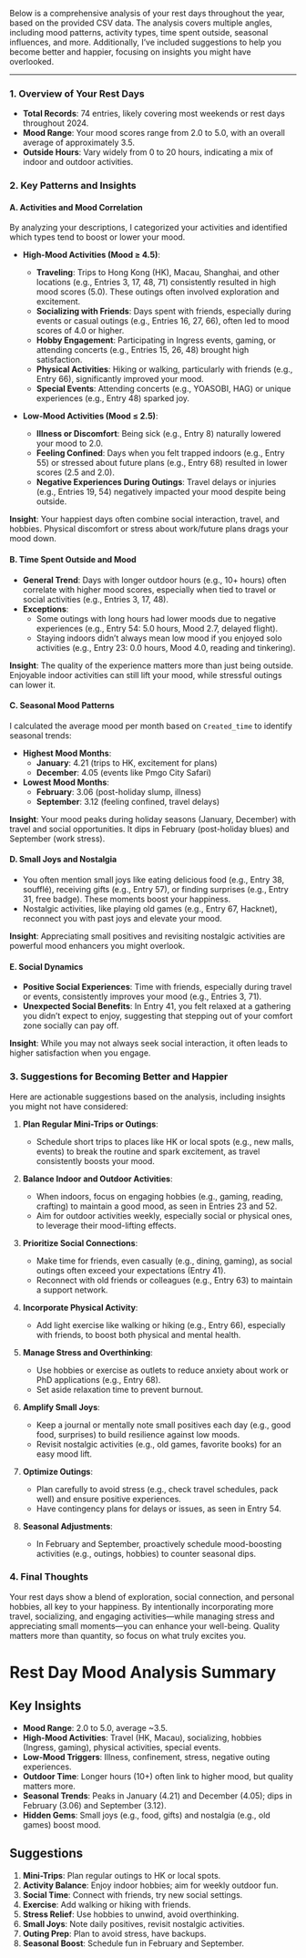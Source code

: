 Below is a comprehensive analysis of your rest days throughout the year, based on the provided CSV data. The analysis covers multiple angles, including mood patterns, activity types, time spent outside, seasonal influences, and more. Additionally, I’ve included suggestions to help you become better and happier, focusing on insights you might have overlooked.

---

### 1. Overview of Your Rest Days
- **Total Records**: 74 entries, likely covering most weekends or rest days throughout 2024.
- **Mood Range**: Your mood scores range from 2.0 to 5.0, with an overall average of approximately 3.5.
- **Outside Hours**: Vary widely from 0 to 20 hours, indicating a mix of indoor and outdoor activities.

### 2. Key Patterns and Insights

#### A. Activities and Mood Correlation
By analyzing your descriptions, I categorized your activities and identified which types tend to boost or lower your mood.

- **High-Mood Activities (Mood ≥ 4.5)**:
  - **Traveling**: Trips to Hong Kong (HK), Macau, Shanghai, and other locations (e.g., Entries 3, 17, 48, 71) consistently resulted in high mood scores (5.0). These outings often involved exploration and excitement.
  - **Socializing with Friends**: Days spent with friends, especially during events or casual outings (e.g., Entries 16, 27, 66), often led to mood scores of 4.0 or higher.
  - **Hobby Engagement**: Participating in Ingress events, gaming, or attending concerts (e.g., Entries 15, 26, 48) brought high satisfaction.
  - **Physical Activities**: Hiking or walking, particularly with friends (e.g., Entry 66), significantly improved your mood.
  - **Special Events**: Attending concerts (e.g., YOASOBI, HAG) or unique experiences (e.g., Entry 48) sparked joy.

- **Low-Mood Activities (Mood ≤ 2.5)**:
  - **Illness or Discomfort**: Being sick (e.g., Entry 8) naturally lowered your mood to 2.0.
  - **Feeling Confined**: Days when you felt trapped indoors (e.g., Entry 55) or stressed about future plans (e.g., Entry 68) resulted in lower scores (2.5 and 2.0).
  - **Negative Experiences During Outings**: Travel delays or injuries (e.g., Entries 19, 54) negatively impacted your mood despite being outside.

**Insight**: Your happiest days often combine social interaction, travel, and hobbies. Physical discomfort or stress about work/future plans drags your mood down.

#### B. Time Spent Outside and Mood
- **General Trend**: Days with longer outdoor hours (e.g., 10+ hours) often correlate with higher mood scores, especially when tied to travel or social activities (e.g., Entries 3, 17, 48).
- **Exceptions**: 
  - Some outings with long hours had lower moods due to negative experiences (e.g., Entry 54: 5.0 hours, Mood 2.7, delayed flight).
  - Staying indoors didn’t always mean low mood if you enjoyed solo activities (e.g., Entry 23: 0.0 hours, Mood 4.0, reading and tinkering).

**Insight**: The quality of the experience matters more than just being outside. Enjoyable indoor activities can still lift your mood, while stressful outings can lower it.

#### C. Seasonal Mood Patterns
I calculated the average mood per month based on `Created_time` to identify seasonal trends:
- **Highest Mood Months**:
  - **January**: 4.21 (trips to HK, excitement for plans)
  - **December**: 4.05 (events like Pmgo City Safari)
- **Lowest Mood Months**:
  - **February**: 3.06 (post-holiday slump, illness)
  - **September**: 3.12 (feeling confined, travel delays)

**Insight**: Your mood peaks during holiday seasons (January, December) with travel and social opportunities. It dips in February (post-holiday blues) and September (work stress).

#### D. Small Joys and Nostalgia
- You often mention small joys like eating delicious food (e.g., Entry 38, soufflé), receiving gifts (e.g., Entry 57), or finding surprises (e.g., Entry 31, free badge). These moments boost your happiness.
- Nostalgic activities, like playing old games (e.g., Entry 67, Hacknet), reconnect you with past joys and elevate your mood.

**Insight**: Appreciating small positives and revisiting nostalgic activities are powerful mood enhancers you might overlook.

#### E. Social Dynamics
- **Positive Social Experiences**: Time with friends, especially during travel or events, consistently improves your mood (e.g., Entries 3, 71).
- **Unexpected Social Benefits**: In Entry 41, you felt relaxed at a gathering you didn’t expect to enjoy, suggesting that stepping out of your comfort zone socially can pay off.

**Insight**: While you may not always seek social interaction, it often leads to higher satisfaction when you engage.

### 3. Suggestions for Becoming Better and Happier
Here are actionable suggestions based on the analysis, including insights you might not have considered:

1. **Plan Regular Mini-Trips or Outings**:
   - Schedule short trips to places like HK or local spots (e.g., new malls, events) to break the routine and spark excitement, as travel consistently boosts your mood.

2. **Balance Indoor and Outdoor Activities**:
   - When indoors, focus on engaging hobbies (e.g., gaming, reading, crafting) to maintain a good mood, as seen in Entries 23 and 52.
   - Aim for outdoor activities weekly, especially social or physical ones, to leverage their mood-lifting effects.

3. **Prioritize Social Connections**:
   - Make time for friends, even casually (e.g., dining, gaming), as social outings often exceed your expectations (Entry 41).
   - Reconnect with old friends or colleagues (e.g., Entry 63) to maintain a support network.

4. **Incorporate Physical Activity**:
   - Add light exercise like walking or hiking (e.g., Entry 66), especially with friends, to boost both physical and mental health.

5. **Manage Stress and Overthinking**:
   - Use hobbies or exercise as outlets to reduce anxiety about work or PhD applications (e.g., Entry 68).
   - Set aside relaxation time to prevent burnout.

6. **Amplify Small Joys**:
   - Keep a journal or mentally note small positives each day (e.g., good food, surprises) to build resilience against low moods.
   - Revisit nostalgic activities (e.g., old games, favorite books) for an easy mood lift.

7. **Optimize Outings**:
   - Plan carefully to avoid stress (e.g., check travel schedules, pack well) and ensure positive experiences.
   - Have contingency plans for delays or issues, as seen in Entry 54.

8. **Seasonal Adjustments**:
   - In February and September, proactively schedule mood-boosting activities (e.g., outings, hobbies) to counter seasonal dips.

### 4. Final Thoughts
Your rest days show a blend of exploration, social connection, and personal hobbies, all key to your happiness. By intentionally incorporating more travel, socializing, and engaging activities—while managing stress and appreciating small moments—you can enhance your well-being. Quality matters more than quantity, so focus on what truly excites you.


# Rest Day Mood Analysis Summary

## Key Insights
- **Mood Range**: 2.0 to 5.0, average ~3.5.
- **High-Mood Activities**: Travel (HK, Macau), socializing, hobbies (Ingress, gaming), physical activities, special events.
- **Low-Mood Triggers**: Illness, confinement, stress, negative outing experiences.
- **Outdoor Time**: Longer hours (10+) often link to higher mood, but quality matters more.
- **Seasonal Trends**: Peaks in January (4.21) and December (4.05); dips in February (3.06) and September (3.12).
- **Hidden Gems**: Small joys (e.g., food, gifts) and nostalgia (e.g., old games) boost mood.

## Suggestions
1. **Mini-Trips**: Plan regular outings to HK or local spots.
2. **Activity Balance**: Enjoy indoor hobbies; aim for weekly outdoor fun.
3. **Social Time**: Connect with friends, try new social settings.
4. **Exercise**: Add walking or hiking with friends.
5. **Stress Relief**: Use hobbies to unwind, avoid overthinking.
6. **Small Joys**: Note daily positives, revisit nostalgic activities.
7. **Outing Prep**: Plan to avoid stress, have backups.
8. **Seasonal Boost**: Schedule fun in February and September.
